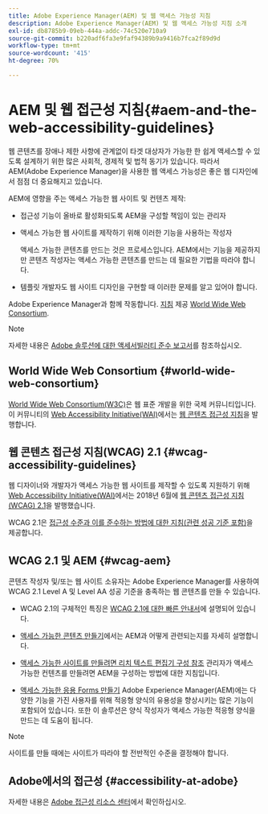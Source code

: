 ```yaml
---
title: Adobe Experience Manager(AEM) 및 웹 액세스 가능성 지침
description: Adobe Experience Manager(AEM) 및 웹 액세스 가능성 지침 소개
exl-id: db8785b9-09eb-444a-addc-74c520e710a9
source-git-commit: b220adf6fa3e9faf94389b9a9416b7fca2f89d9d
workflow-type: tm+mt
source-wordcount: '415'
ht-degree: 70%

---
```


# AEM 및 웹 접근성 지침{#aem-and-the-web-accessibility-guidelines}

웹 콘텐츠를 장애나 제한 사항에 관계없이 타겟 대상자가 가능한 한 쉽게 액세스할 수 있도록 설계하기 위한 많은 사회적, 경제적 및 법적 동기가 있습니다. 따라서 AEM(Adobe Experience Manager)을 사용한 웹 액세스 가능성은 좋은 웹 디자인에서 점점 더 중요해지고 있습니다.

AEM에 영향을 주는 액세스 가능한 웹 사이트 및 컨텐츠 제작:

* 접근성 기능이 올바로 활성화되도록 AEM을 구성할 책임이 있는 관리자

* 액세스 가능한 웹 사이트를 제작하기 위해 이러한 기능을 사용하는 작성자

   액세스 가능한 콘텐츠를 만드는 것은 프로세스입니다. AEM에서는 기능을 제공하지만 콘텐츠 작성자는 액세스 가능한 콘텐츠를 만드는 데 필요한 기법을 따라야 합니다.

* 템플릿 개발자도 웹 사이트 디자인을 구현할 때 이러한 문제를 알고 있어야 합니다.

Adobe Experience Manager과 함께 작동합니다. [지침](#wcag-accessibility-guidelines) 제공 [World Wide Web Consortium](#world-wide-web-consortium).

>[!NOTE]
>
>자세한 내용은 [Adobe 솔루션에 대한 액세서빌러티 준수 보고서](https://www.adobe.com/kr/accessibility/compliance.html)를 참조하십시오.

## World Wide Web Consortium {#world-wide-web-consortium}

[World Wide Web Consortium(W3C)](https://www.w3.org/)은 웹 표준 개발을 위한 국제 커뮤니티입니다. 이 커뮤니티의 [Web Accessibility Initiative(WAI)](https://www.w3.org/WAI/)에서는 [웹 콘텐츠 접근성 지침](#wcag-accessibility-guidelines)을 발행합니다.

## 웹 콘텐츠 접근성 지침(WCAG) 2.1 {#wcag-accessibility-guidelines}

웹 디자이너와 개발자가 액세스 가능한 웹 사이트를 제작할 수 있도록 지원하기 위해 [Web Accessibility Initiative(WAI)](https://www.w3.org/WAI/)에서는 2018년 6월에 [웹 콘텐츠 접근성 지침(WCAG) 2.1](https://www.w3.org/TR/WCAG/)을 발행했습니다.

WCAG 2.1은 [접근성 수준과 이를 준수하는 방법에 대한 지침(관련 성공 기준 포함)](https://www.w3.org/TR/WCAG/#conformance)을 제공합니다.

## WCAG 2.1 및 AEM {#wcag-aem}

콘텐츠 작성자 및/또는 웹 사이트 소유자는 Adobe Experience Manager를 사용하여 WCAG 2.1 Level A 및 Level AA 성공 기준을 충족하는 웹 콘텐츠를 만들 수 있습니다.

* WCAG 2.1의 구체적인 특징은 [WCAG 2.1에 대한 빠른 안내서](/help/managing/qg-wcag.md)에 설명되어 있습니다.

* [액세스 가능한 콘텐츠 만들기](/help/sites-authoring/creating-accessible-content.md)에서는 AEM과 어떻게 관련되는지를 자세히 설명합니다.

* [액세스 가능한 사이트를 만들려면 리치 텍스트 편집기 구성 참조](/help/sites-administering/rte-accessible-content.md)
관리자가 액세스 가능한 컨텐츠를 만들려면 AEM을 구성하는 방법에 대한 지침입니다.

* [액세스 가능한 응용 Forms 만들기](/help/forms/using/creating-accessible-adaptive-forms.md)
Adobe Experience Manager(AEM)에는 다양한 기능을 가진 사용자를 위해 적응형 양식의 유용성을 향상시키는 많은 기능이 포함되어 있습니다. 또한 이 솔루션은 양식 작성자가 액세스 가능한 적응형 양식을 만드는 데 도움이 됩니다.

>[!NOTE]
>
>사이트를 만들 때에는 사이트가 따라야 할 전반적인 수준을 결정해야 합니다.

## Adobe에서의 접근성 {#accessibility-at-adobe}

자세한 내용은 [Adobe 접근성 리소스 센터](https://www.adobe.com/kr/accessibility/)에서 확인하십시오.
